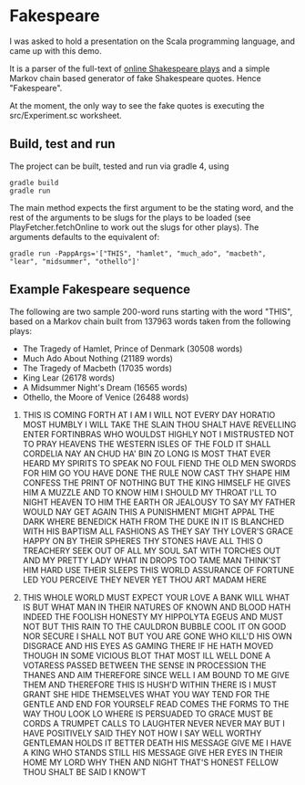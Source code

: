 # Fakespeare

I was asked to hold a presentation on the Scala programming language, and came up with this demo. 

It is a parser of the full-text of [online Shakespeare plays](http://shakespeare.mit.edu/index.html) and a simple Markov chain based generator of fake Shakespeare quotes. Hence "Fakespeare".

At the moment, the only way to see the fake quotes is executing the src/Experiment.sc worksheet.

## Build, test and run

The project can be built, tested and run via gradle 4, using

    gradle build
    gradle run

The main method expects the first argument to be the stating word, and the rest of the arguments to be slugs for the plays to be loaded (see PlayFetcher.fetchOnline to work out the slugs for other plays).
The arguments defaults to the equivalent of:

    gradle run -PappArgs='["THIS", "hamlet", "much_ado", "macbeth", "lear", "midsummer", "othello"]'

## Example Fakespeare sequence

The following are two sample 200-word runs starting with the word "THIS", based on a Markov chain built from 137963 words taken from the following plays:

* The Tragedy of Hamlet, Prince of Denmark (30508 words)
* Much Ado About Nothing (21189 words)
* The Tragedy of Macbeth (17035 words)
* King Lear (26178 words)
* A Midsummer Night's Dream (16565 words)
* Othello, the Moore of Venice (26488 words)

1) THIS IS COMING FORTH AT I AM I WILL NOT EVERY DAY HORATIO MOST HUMBLY I WILL TAKE THE SLAIN THOU SHALT HAVE REVELLING ENTER FORTINBRAS WHO WOULDST HIGHLY NOT I MISTRUSTED NOT TO PRAY HEAVENS THE WESTERN ISLES OF THE FOLD IT SHALL CORDELIA NAY AN CHUD HA' BIN ZO LONG IS MOST THAT EVER HEARD MY SPIRITS TO SPEAK NO FOUL FIEND THE OLD MEN SWORDS FOR HIM GO YOU HAVE DONE THE RULE NOW CAST THY SHAPE HIM CONFESS THE PRINT OF NOTHING BUT THE KING HIMSELF HE GIVES HIM A MUZZLE AND TO KNOW HIM I SHOULD MY THROAT I'LL TO NIGHT HEAVEN TO HIM THE EARTH OR JEALOUSY TO SAY MY FATHER WOULD NAY GET AGAIN THIS A PUNISHMENT MIGHT APPAL THE DARK WHERE BENEDICK HATH FROM THE DUKE IN IT IS BLANCHED WITH HIS BAPTISM ALL FASHIONS AS THEY SAY THY LOVER'S GRACE HAPPY ON BY THEIR SPHERES THY STONES HAVE ALL THIS O TREACHERY SEEK OUT OF ALL MY SOUL SAT WITH TORCHES OUT AND MY PRETTY LADY WHAT IN DROPS TOO TAME MAN THINK'ST HIM HARD USE THEIR SLEEPS THIS WORLD ASSURANCE OF FORTUNE LED YOU PERCEIVE THEY NEVER YET THOU ART MADAM HERE

2) THIS WHOLE WORLD MUST EXPECT YOUR LOVE A BANK WILL WHAT IS BUT WHAT MAN IN THEIR NATURES OF KNOWN AND BLOOD HATH INDEED THE FOOLISH HONESTY MY HIPPOLYTA EGEUS AND MUST NOT BUT THIS RAIN TO THE CAULDRON BUBBLE COOL IT ON GOOD NOR SECURE I SHALL NOT BUT YOU ARE GONE WHO KILL'D HIS OWN DISGRACE AND HIS EYES AS GAMING THERE IF HE HATH MOVED THOUGH IN SOME VICIOUS BLOT THAT MOST ILL WELL DONE A VOTARESS PASSED BETWEEN THE SENSE IN PROCESSION THE THANES AND AIM THEREFORE SINCE WELL I AM BOUND TO ME GIVE THEM AND THEREFORE THIS IS HUSH'D WITHIN THERE IS I MUST GRANT SHE HIDE THEMSELVES WHAT YOU WAY TEND FOR THE GENTLE AND END FOR YOURSELF READ COMES THE FORMS TO THE WAY THOU LOOK LO WHERE IS PERSUADED TO GRACE MUST BE CORDS A TRUMPET CALLS TO LAUGHTER NEVER NEVER MAY BUT I HAVE POSITIVELY SAID THEY NOT HOW I SAY WELL WORTHY GENTLEMAN HOLDS IT BETTER DEATH HIS MESSAGE GIVE ME I HAVE A KING WHO STANDS STILL HIS MESSAGE GIVE HER EYES IN THEIR HOME MY LORD WHY THEN AND NIGHT THAT'S HONEST FELLOW THOU SHALT BE SAID I KNOW'T
